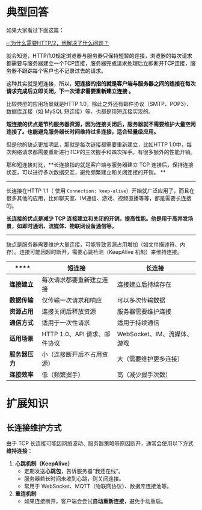 # 典型回答


如果大家看过下面这篇：



[✅为什么需要HTTP/2，他解决了什么问题？](https://www.yuque.com/hollis666/qyhor6/hiqe1d)



就会知道，<font style="color:#000000;">HTTP/1.0规定浏览器与服务器只保持短暂的连接，浏览器的每次请求都需要与服务器建立一个TCP连接，服务器完成请求处理后立即断开TCP连接，服务器不跟踪每个客户也不记录过去的请求。</font>

<font style="color:#000000;"></font>

<font style="color:#000000;">这种其实就是短连接，所以，</font>**<font style="color:#000000;">短连接的指的就是客户端与服务器之间的连接在每次请求完成后立即关闭，下一次请求需要重新建立连接 。</font>**

<font style="color:#000000;"></font>

比较典型的应用场景就是HTTP 1.0，除此之外还有邮件协议（SMTP、POP3）、数据库连接（如 MySQL 短连接）等，也都是用短连接实现的。



**短连接的优点是节约服务器资源，因为连接关闭后，服务器就不需要维护大量空闲连接了。也能避免服务器长时间维持过多连接，适合轻量级应用。**



但是他的缺点更加明显，那就是每次链接都需要重新建立，比如HTTP 1.0中，每次网络请求都需要重新进行TCP的三次握手和四次挥手。有很多额外的性能开销。



那和短连接对比，**长连接指的就是客户端与服务器建立 TCP 连接后，保持连接状态，可以进行多次数据交互，避免频繁建立和关闭连接的开销。  **

****

长连接在HTTP 1.1（ 使用 `Connection: keep-alive`）开始就广泛应用了，而且在很多其他的应用，比如聊天室、IM通信、游戏、视频直播等等，都是需要长连接的。



**长连接的优点是减少 TCP 连接建立和关闭的开销，提高性能。他是用于高并发场景，如即时通讯、流媒体、物联网设备通信等。**

****

缺点是服务器需要维护大量连接，可能导致资源占用增加（如文件描述符、内存）。连接可能因超时断开，需要心跳检测（KeepAlive 机制）来维持连接。



| **** | **短连接** | **长连接** |
| --- | --- | --- |
| **连接建立** | 每次请求都要重新建立连接 | 连接建立后持续存在 |
| **数据传输** | 仅传输一次请求和响应 | 可以多次传输数据 |
| **资源占用** | 连接关闭后释放资源 | 服务器需要维护连接 |
| **通信方式** | 适用于一次性请求 | 适用于持续通信 |
| **适用场景** | HTTP 1.0、API 请求、邮件协议 | WebSocket、IM、流媒体、游戏 |
| **服务器压力** | 小（连接断开后不占用资源） | 大（需要维护更多连接） |
| **连接效率** | 低（频繁握手） | 高（减少握手次数） |




# 扩展知识


## 长连接维护方式


由于 TCP 长连接可能因网络波动、服务器策略等原因断开，通常会使用以下方式**维持连接**：



1. **心跳机制（KeepAlive）**
    - 定期发送**心跳包**，告诉服务器“我还在线”。
    - 服务器若长时间未收到心跳，则关闭连接。
    - 常用于 WebSocket、MQTT（物联网协议）、数据库连接池等。
2. **重连机制**
    - 如果连接断开，客户端会尝试**自动重新连接**，避免手动重启。








